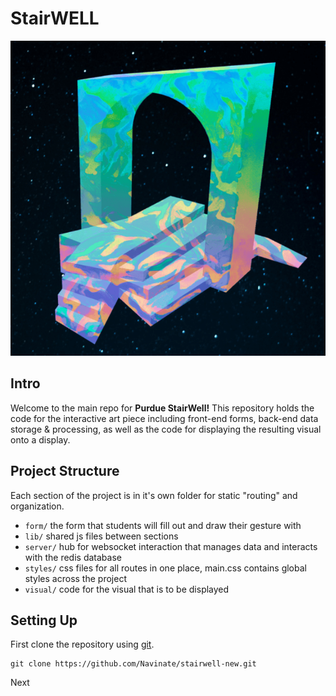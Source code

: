 # StairWELL
![alt text](https://github.com/Navinate/stairwell-new/blob/main/assets/sculpture.png?raw=true)
## Intro
Welcome to the main repo for **Purdue StairWell!** This repository holds the code for the interactive art piece including front-end forms, back-end data storage & processing, as well as the code for displaying the resulting visual onto a display.
## Project Structure
Each section of the project is in it's own folder for static "routing" and organization.
- `form/` the form that students will fill out and draw their gesture with
-  `lib/` shared js files between sections
- `server/` hub for websocket interaction that manages data and interacts with the redis database
- `styles/` css files for all routes in one place, main.css contains global styles across the project
- `visual/` code for the visual that is to be displayed
## Setting Up
First clone the repository using [git](https://git-scm.com/download/win).
```
git clone https://github.com/Navinate/stairwell-new.git
```
Next
